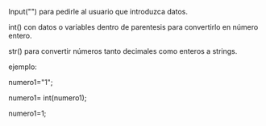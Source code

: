 

Input("") para pedirle al usuario que introduzca datos.

int() con datos o variables dentro de parentesis para convertirlo en número entero.

str() para convertir números tanto decimales como enteros a strings.

ejemplo:

numero1="1";

numero1= int(numero1);

numero1=1;